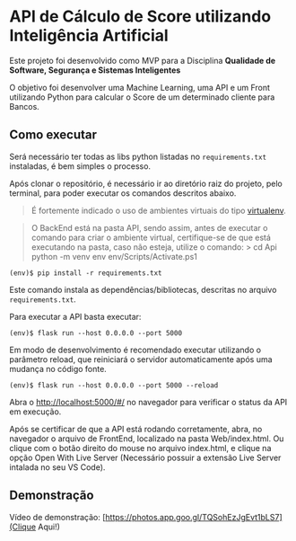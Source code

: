 # API de Cálculo de Score utilizando Inteligência Artificial
Este projeto foi desenvolvido como MVP para a Disciplina **Qualidade de Software, Segurança e Sistemas Inteligentes**

O objetivo foi desenvolver uma Machine Learning, uma API e um Front utilizando Python para calcular o Score de um determinado cliente para Bancos.


## Como executar

Será necessário ter todas as libs python listadas no `requirements.txt` instaladas, é bem simples o processo.

Após clonar o repositório, é necessário ir ao diretório raiz do projeto, pelo terminal, para poder executar os comandos descritos abaixo.

> É fortemente indicado o uso de ambientes virtuais do tipo [virtualenv](https://virtualenv.pypa.io/en/latest/installation.html).

> O BackEnd está na pasta API, sendo assim, antes de executar o comando para criar o ambiente virtual, certifique-se de que está executando na pasta, caso não esteja, utilize o comando: > cd Api
> python -m venv env
> env/Scripts/Activate.ps1  

```
(env)$ pip install -r requirements.txt
```

Este comando instala as dependências/bibliotecas, descritas no arquivo `requirements.txt`.

Para executar a API  basta executar:

```
(env)$ flask run --host 0.0.0.0 --port 5000
```

Em modo de desenvolvimento é recomendado executar utilizando o parâmetro reload, que reiniciará o servidor
automaticamente após uma mudança no código fonte. 

```
(env)$ flask run --host 0.0.0.0 --port 5000 --reload
```

Abra o [http://localhost:5000/#/](http://localhost:5000/#/) no navegador para verificar o status da API em execução.

Após se certificar de que a API está rodando corretamente, abra, no navegador o arquivo de FrontEnd, localizado na pasta Web/index.html.
Ou clique com o botão direito do mouse no arquivo index.html, e clique na opção Open With Live Server (Necessário possuir a extensão Live Server intalada no seu VS Code).

## Demonstração
Vídeo de demonstração: [https://photos.app.goo.gl/TQSohEzJgEvt1bLS7](Clique Aqui!)
